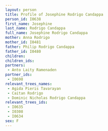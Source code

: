 ```yaml
---
layout: person
title: Profile of Josephine Rodrigo Candappa
person_id: I0638
first_name: Josephine
last_name: Rodrigo Candappa
full_name: Josephine Rodrigo Candappa
mother: Anna Rodrigo
mother_id: I0481
father: Philip Rodrigo Candappa
father_id: I0480
children:
children_ids:
partners:
 - Anto Laity Ramenaden
partner_ids:
 - I0698
relevant_trees_names:
 - Agida Pieris Tavarayan
 - Caitan Rodrigo
 - Dominic Nicholas Rodrigo Candappa
relevant_trees_ids:
 - I0635
 - I0308
 - I0634
sex: F
---
```


